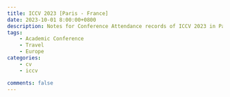 ```yaml
---
title: ICCV 2023 [Paris - France]
date: 2023-10-01 8:00:00+0800
description: Notes for Conference Attendance records of ICCV 2023 in Paris.
tags: 
    - Academic Conference
    - Travel
    - Europe
categories:
    - cv
    - iccv

comments: false
---
```



